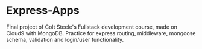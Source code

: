 # Express-Apps

Final project of Colt Steele's Fullstack development course, made on Cloud9 with MongoDB.
Practice for express routing, middleware, mongoose schema, validation and login/user functionality.
